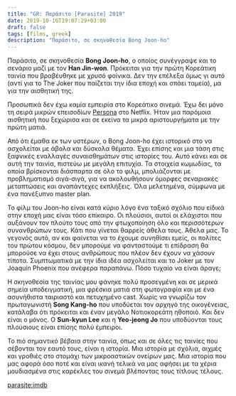 ```yaml
---
title: "GR: Παράσιτο [Parasite] 2019"
date: 2019-10-16T19:07:29+03:00
draft: false
tags: [films, greek]
description: "Παράσιτο, σε σκηνοθεσία Bong Joon-ho"
---
```



Παράσιτο, σε σκηνοθεσία **Bong Joon-ho**, ο οποίος συνέγγραψε και το σενάριο μαζί με τον **Han Jin-won**. Πρόκειται για την πρώτη Κορεάτικη ταινία που βραβέυθηκε με χρυσό φοίνικα. Δεν την επέλεξα όμως γι αυτό (αντί για το The Joker που παίζεται την ίδια εποχή και σπάει ταμεία), μα για την αισθητική της.  

Προσωπικά δεν έχω καμία εμπειρία στο Κορεάτικο σινεμά. Έχω δει μόνο τη σειρά μικρών επεισοδίων [Persona](https://www.imdb.com/title/tt10027990/) στο Netflix. Ήταν μια παρόμοια αισθητική που ξεχώρισα και σε εκείνα τα μικρά αριστουργήματα με την πρώτη ματιά.


Από ότι έμαθα εκ των υστέρων, ο Bong Joon-ho έχει ιστορικό στο να ασχολείται με άβολα και δύσκολα θέματα. Έχει επίσης και μια τάση στις ξαφνικές εναλλαγές συναισθημάτων στις ιστορίες του. Αυτό κάνει και σε αυτή την ταινία, πιστεύω με μεγάλη επιτυχία. Τα στοιχεία κωμωδίας, τα οποία βρίσκονται διάσπαρτα σε όλο το φιλμ, μπολιάζονται με προβληματισμό σιγά-σιγά, για να ακολουθήσουν όμορφες σεναριακές μεταπτώσεις και αναπάντεχες εκπλήξεις. Όλα μελετημένα, σύμφωνα με ένα πανέξυπνο master plan. 


Το φίλμ του Joon-ho είναι κατά κύριο λόγο ένα ταξικό σχόλιο που είδικά στην εποχή μας είναι τόσο επίκαιρο. Οι πλούσιοι, αυτοί οι ελάχιστοι που αυξάνουν τον πλούτο τους από την φτωχοποίηση όλο και περισσότερων συνανθρώπων τους. Κάτι που γίνεται θαρρείς άθελα τους. Άθελα μας. Το γεγονός αυτό, αν και φαίνεται να το έχουμε συνηθίσει εμείς, οι πολίτες του πρώτου κόσμου, δεν μπορούμε να φανταστούμε τι επίδραση θα μπορούσε να έχει στους ανθρώπους που πλέον δεν έχουν να χάσουν τίποτα. Συμπτωματικά με την ίδια ιδέα ασχολείται και το Joker με τον Joaquin Phoenix που ανέφερα παραπάνω. Πόσο τυχαίο να είναι άραγε;


Η σκηνοθεσία της ταινίας μου φάνηκε πολύ προσεγμένη και σε μερικά σημεία υποδειγματική, μια φρέσκια ματιά στη φωτογραφία και με ένα ασυνήθιστα ταιριαστό και πετυχημένο cast. Χωρίς να γνωρίζω τον πρωταγωνιστή **Song Kang-ho** που υποδύεται τον αρχηγό της οικογένειας, κατάλαβα ότι πρόκειται και έναν μεγάλο Νοτιοκορεάτη ηθοποιό. Και δεν είναι ο μόνος. Ο **Sun-kyun Lee** και η **Yeo-jeong Jo** που υποδύονται τους πλούσιους είναι επίσης πολύ έμπειροι.


Το πιό σημαντικό βέβαια στην ταινία, όπως και σε όλες τις ταινίες που σέβονται τον εαυτό τους, είναι η ιστορία. Μια ιστορία με σχόλια, αιχμές και γροθιές στο στομάχι των μικροαστικών ονείρων μας. Μια ιστορία που μας αφορά όσο ποτέ και είναι ικανή τελικά να μας αφήσει με τα χέρια μουδιασμένα στις καρέκλες του σινεμά βλέποντας τους τίτλους τέλους.  


[parasite:imdb](https://www.imdb.com/title/tt6751668/)

